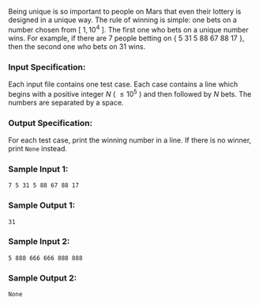 <!-- Title
Be Unique (20)
-->
Being unique is so important to people on Mars that even their lottery is
designed in a unique way. The rule of winning is simple: one bets on a number
chosen from [ $1, 10^4$ ]. The first one who bets on a unique number wins. For
example, if there are 7 people betting on { 5 31 5 88 67 88 17 }, then the
second one who bets on 31 wins.

### Input Specification:

Each input file contains one test case. Each case contains a line which begins
with a positive integer $N$ ( $\le 10^5$ ) and then followed by $N$ bets. The
numbers are separated by a space.

### Output Specification:

For each test case, print the winning number in a line. If there is no winner,
print `None` instead.

### Sample Input 1:

    
    
    7 5 31 5 88 67 88 17
    

### Sample Output 1:

    
    
    31
    

### Sample Input 2:

    
    
    5 888 666 666 888 888
    

### Sample Output 2:

    
    
    None
    

